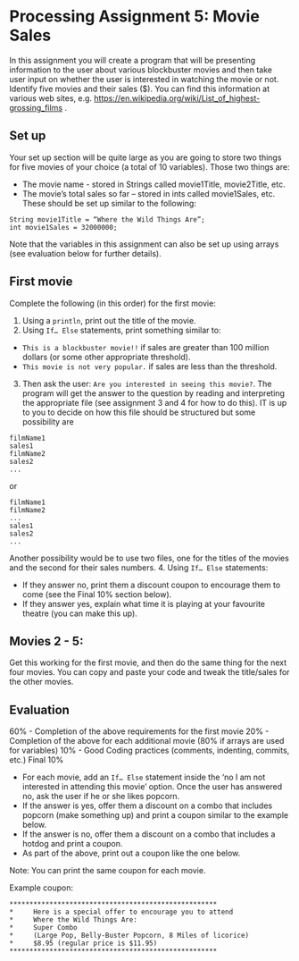 # Processing Assignment 5: Movie Sales

In this assignment you will create a program that will be presenting information to the user about various blockbuster movies and then take user input on whether the user is interested in watching the movie or not. Identify five movies and their sales ($). You can find this information at various web sites, e.g. https://en.wikipedia.org/wiki/List_of_highest-grossing_films . 

## Set up
Your set up section will be quite large as you are going to store two things for five movies of your choice (a total of 10 variables). Those two things are:
* The movie name  - stored in Strings called movie1Title, movie2Title, etc.
* The movie’s total sales so far – stored in ints called movie1Sales, etc.
These should be set up similar to the following:
```
String movie1Title = “Where the Wild Things Are”;
int movie1Sales = 32000000;
```
Note that the variables in this assignment can also be set up using arrays (see evaluation below for further details).

## First movie
Complete the following (in this order) for the first movie:
1. Using a ```println```, print out the title of the movie.
2. Using ```If… Else``` statements, print something similar to: 
  * ```This is a blockbuster movie!!``` if sales are greater than 100 million dollars (or some other appropriate threshold).
  * ```This movie is not very popular.```  if sales are less than the threshold.
3. Then ask the user: ```Are you interested in seeing this movie?```. The program will get the answer to the question by reading and interpreting the appropriate file (see assignment 3 and 4 for how to do this). IT is up to you to decide on how this file should be structured but some possibility are
```
filmName1
sales1
filmName2
sales2
...
```
or
```
filmName1
filmName2
...
sales1
sales2
...
```
Another possibility would be to use two files, one for the titles of the movies and the second for their sales numbers.
4. Using ```If… Else``` statements:
  * If they answer no, print them a discount coupon to encourage them to come (see the Final 10% section below).  
  * If they answer yes, explain what time it is playing at your favourite theatre (you can make this up).

## Movies 2 - 5:
Get this working for the first movie, and then do the same thing for the next four movies. You can copy and paste your code and tweak the title/sales for the other movies.

## Evaluation
60% - Completion of the above requirements for the first movie
20% - Completion of the above for each additional movie (80% if arrays are used for variables)
10% - Good Coding practices (comments, indenting, commits, etc.)
Final 10% 
* For each movie, add an ```If… Else``` statement inside the ‘no I am not interested in attending this movie’ option.  Once the user has answered no, ask the user if he or she likes popcorn.  
* If the answer is yes, offer them a discount on a combo that includes popcorn (make something up) and print a coupon similar to the example below.
* If the answer is no, offer them a discount on a combo that includes a hotdog and print a coupon.
* As part of the above, print out a coupon like the one below.

Note: You can print the same coupon for each movie.

Example coupon:
```
****************************************************
*     Here is a special offer to encourage you to attend            
*     Where the Wild Things Are:                                            
*     Super Combo                                                                  
*     (Large Pop, Belly-Buster Popcorn, 8 Miles of licorice)       
*     $8.95 (regular price is $11.95)                                        
****************************************************
```
